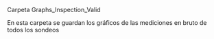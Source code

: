 Carpeta Graphs_Inspection_Valid

En esta carpeta se guardan los gráficos de las mediciones en bruto de todos los sondeos
